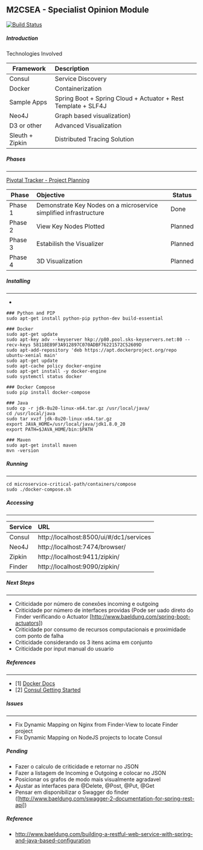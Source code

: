M2CSEA - Specialist Opinion Module
--------------
[![Build Status](https://travis-ci.org/eduardomioto/mc2pd-specialist-opinion.svg?branch=master)](https://travis-ci.org/eduardomioto/mc2pd-specialist-opinion)

##### Introduction
Technologies Involved 

| Framework       | Description                                                   | 
| ----------------|:--------------------------------------------------------------| 
| Consul          | Service Discovery                                             |
| Docker          | Containerization                                              |  
| Sample Apps     | Spring Boot + Spring Cloud + Actuator + Rest Template + SLF4J |  
| Neo4J           | Graph based visualization)                                    |  
| D3 or other     | Advanced Visualization                                        |  
| Sleuth + Zipkin | Distributed Tracing Solution                                  |  

##### Phases
------------

[Pivotal Tracker - Project Planning](https://www.pivotaltracker.com/n/projects/2036523) 

| Phase           | Objective                                                          |  Status  | 
| ----------------|:-------------------------------------------------------------------|----------|
| Phase 1         | Demonstrate Key Nodes on a microservice simplified infrastructure  | Done     |
| Phase 2         | View Key Nodes Plotted                                             | Planned  |
| Phase 3         | Estabilish the Visualizer                                          | Planned  |
| Phase 4         | 3D Visualization                                                   | Planned  |

##### Installing
------------
* 
```
### Python and PIP
sudo apt-get install python-pip python-dev build-essential 

### Docker
sudo apt-get update
sudo apt-key adv --keyserver hkp://p80.pool.sks-keyservers.net:80 --recv-keys 58118E89F3A912897C070ADBF76221572C52609D
sudo apt-add-repository 'deb https://apt.dockerproject.org/repo ubuntu-xenial main'
sudo apt-get update
sudo apt-cache policy docker-engine
sudo apt-get install -y docker-engine
sudo systemctl status docker

### Docker Compose
sudo pip install docker-compose

### Java
sudo cp -r jdk-8u20-linux-x64.tar.gz /usr/local/java/
cd /usr/local/java
sudo tar xvzf jdk-8u20-linux-x64.tar.gz
export JAVA_HOME=/usr/local/java/jdk1.8.0_20
export PATH=$JAVA_HOME/bin:$PATH

### Maven
sudo apt-get install maven
mvn -version
```

##### Running
------------
```
cd microservice-critical-path/containers/compose
sudo ./docker-compose.sh
```

##### Accessing
------------

| Service         | URL                                      |
| ----------------|:-----------------------------------------|
| Consul          | http://localhost:8500/ui/#/dc1/services  | 
| Neo4J           | http://localhost:7474/browser/           | 
| Zipkin          | http://localhost:9411/zipkin/            |                 
| Finder          | http://localhost:9090/zipkin/            |                  

##### Next Steps
------------
- Criticidade por número de conexões incoming e outgoing
- Criticidade por número de interfaces providas (Pode ser uado direto do Finder verificando o Actuator [http://www.baeldung.com/spring-boot-actuators])
- Criticidade por consumo de recursos computacionais e proximidade com ponto de falha
- Criticidade considerando os 3 itens acima em conjunto
- Criticidade por input manual do usuario


##### References
------------
- [1] [Docker Docs](https://docs.docker.com/compose/reference/scale/)
- [2] [Consul Getting Started](https://www.consul.io/intro/getting-started/install.html)

##### Issues
------------
- Fix Dynamic Mapping on Nginx from Finder-View to locate Finder project
- Fix Dynamic Mapping on NodeJS projects to locate Consul
  

##### Pending

- Fazer o calculo de criticidade e retornar no JSON
- Fazer a listagem de Incoming e Outgoing e colocar no JSON
- Posicionar os grafos de modo mais visualmente agradavel
- Ajustar as interfaces para @Delete, @Post, @Put, @Get
- Pensar em disponibilizar o Swagger do finder ([http://www.baeldung.com/swagger-2-documentation-for-spring-rest-api])

##### Reference
- http://www.baeldung.com/building-a-restful-web-service-with-spring-and-java-based-configuration
